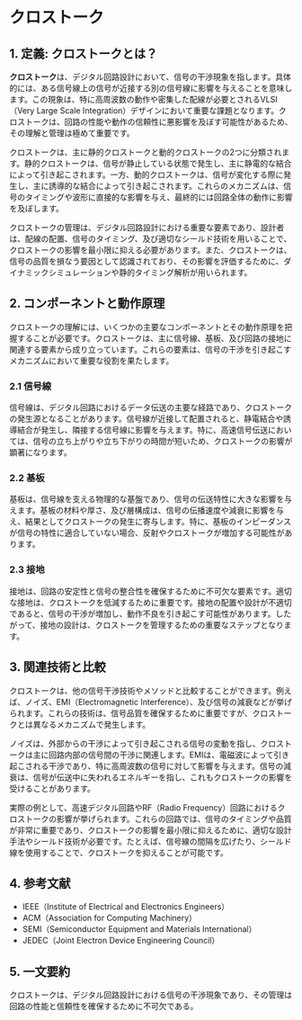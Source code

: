 # クロストーク

## 1. 定義: **クロストーク**とは？
**クロストーク**は、デジタル回路設計において、信号の干渉現象を指します。具体的には、ある信号線上の信号が近接する別の信号線に影響を与えることを意味します。この現象は、特に高周波数の動作や密集した配線が必要とされるVLSI（Very Large Scale Integration）デザインにおいて重要な課題となります。クロストークは、回路の性能や動作の信頼性に悪影響を及ぼす可能性があるため、その理解と管理は極めて重要です。

クロストークは、主に静的クロストークと動的クロストークの2つに分類されます。静的クロストークは、信号が静止している状態で発生し、主に静電的な結合によって引き起こされます。一方、動的クロストークは、信号が変化する際に発生し、主に誘導的な結合によって引き起こされます。これらのメカニズムは、信号のタイミングや波形に直接的な影響を与え、最終的には回路全体の動作に影響を及ぼします。

クロストークの管理は、デジタル回路設計における重要な要素であり、設計者は、配線の配置、信号のタイミング、及び適切なシールド技術を用いることで、クロストークの影響を最小限に抑える必要があります。また、クロストークは、信号の品質を損なう要因として認識されており、その影響を評価するために、ダイナミックシミュレーションや静的タイミング解析が用いられます。

## 2. コンポーネントと動作原理
クロストークの理解には、いくつかの主要なコンポーネントとその動作原理を把握することが必要です。クロストークは、主に信号線、基板、及び回路の接地に関連する要素から成り立っています。これらの要素は、信号の干渉を引き起こすメカニズムにおいて重要な役割を果たします。

### 2.1 信号線
信号線は、デジタル回路におけるデータ伝送の主要な経路であり、クロストークの発生源となることがあります。信号線が近接して配置されると、静電結合や誘導結合が発生し、隣接する信号線に影響を与えます。特に、高速信号伝送においては、信号の立ち上がりや立ち下がりの時間が短いため、クロストークの影響が顕著になります。

### 2.2 基板
基板は、信号線を支える物理的な基盤であり、信号の伝送特性に大きな影響を与えます。基板の材料や厚さ、及び層構成は、信号の伝播速度や減衰に影響を与え、結果としてクロストークの発生に寄与します。特に、基板のインピーダンスが信号の特性に適合していない場合、反射やクロストークが増加する可能性があります。

### 2.3 接地
接地は、回路の安定性と信号の整合性を確保するために不可欠な要素です。適切な接地は、クロストークを低減するために重要です。接地の配置や設計が不適切であると、信号の干渉が増加し、動作不良を引き起こす可能性があります。したがって、接地の設計は、クロストークを管理するための重要なステップとなります。

## 3. 関連技術と比較
クロストークは、他の信号干渉技術やメソッドと比較することができます。例えば、ノイズ、EMI（Electromagnetic Interference）、及び信号の減衰などが挙げられます。これらの技術は、信号品質を確保するために重要ですが、クロストークとは異なるメカニズムで発生します。

ノイズは、外部からの干渉によって引き起こされる信号の変動を指し、クロストークは主に回路内部の信号間の干渉に関連します。EMIは、電磁波によって引き起こされる干渉であり、特に高周波数の信号に対して影響を与えます。信号の減衰は、信号が伝送中に失われるエネルギーを指し、これもクロストークの影響を受けることがあります。

実際の例として、高速デジタル回路やRF（Radio Frequency）回路におけるクロストークの影響が挙げられます。これらの回路では、信号のタイミングや品質が非常に重要であり、クロストークの影響を最小限に抑えるために、適切な設計手法やシールド技術が必要です。たとえば、信号線の間隔を広げたり、シールド線を使用することで、クロストークを抑えることが可能です。

## 4. 参考文献
- IEEE（Institute of Electrical and Electronics Engineers）
- ACM（Association for Computing Machinery）
- SEMI（Semiconductor Equipment and Materials International）
- JEDEC（Joint Electron Device Engineering Council）

## 5. 一文要約
クロストークは、デジタル回路設計における信号の干渉現象であり、その管理は回路の性能と信頼性を確保するために不可欠である。
